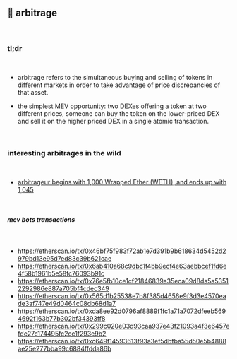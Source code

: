 ## 🥯 arbitrage

<br>

### tl;dr

<br>

* arbitrage refers to the simultaneous buying and selling of tokens in different markets 
in order to take advantage of price discrepancies of that asset.

* the simplest MEV opportunity: two DEXes offering a token at two different prices, someone can buy the token on the lower-priced DEX and sell it on the higher priced DEX in a single atomic transaction.

<br>



### interesting arbitrages in the wild

<br>

* [arbitrageur begins with 1,000 Wrapped Ether (WETH), and ends up with 1,045](https://etherscan.io/tx/0x5e1657ef0e9be9bc72efefe59a2528d0d730d478cfc9e6cdd09af9f997bb3ef4)

<br>



##### mev bots transactions

<br>

* https://etherscan.io/tx/0x46bf75f983f72ab1e7d391b9b618634d5452d2979bd13e95d7ed83c39b621cae 
* https://etherscan.io/tx/0x6ab410a68c9dbc1f4bb9ecf4e63aebbcef1fd6e4f58b1961b5e58fc76093b91c
* https://etherscan.io/tx/0x76e5fb10ce1cf21846839a35eca09d8da5a53512292986e887a705bf4cdec349
* https://etherscan.io/tx/0x565d1b25538e7b8f385d4656e9f3d3e4570eade3af747e49d0464c08db68d1a7
* https://etherscan.io/tx/0xda8ee92d0796af8889f1fc1a71a7072dfeeb5694692f163b77b302bf34393ff8
* https://etherscan.io/tx/0x299c020e03d93caa937e43f21093a4f3e6457efdc27c174495fc2cc1f293e9b2
* https://etherscan.io/tx/0xc649f14593613f93a3ef5dbfba55d50e5b4888ae25e277bba99c6884ffdda86b
